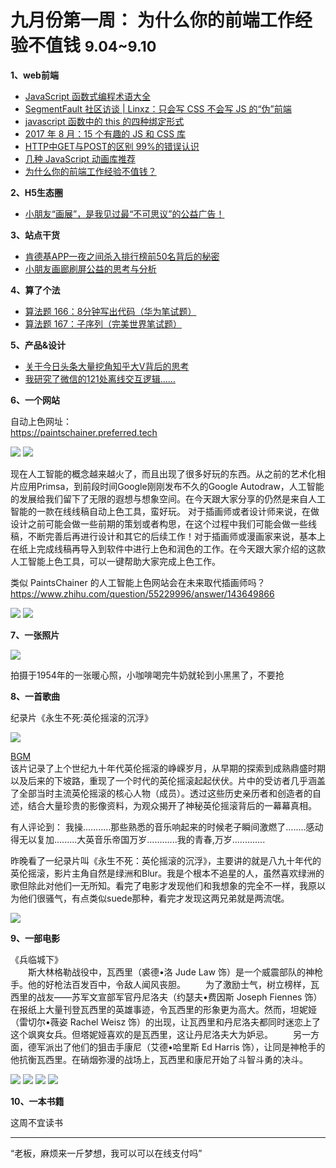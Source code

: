 
# 九月份第一周： 为什么你的前端工作经验不值钱 <small>9.04~9.10</small>

__1、web前端__    
    
- [JavaScript 函数式编程术语大全](http://www.css88.com/archives/7833)
- [SegmentFault 社区访谈 | Linxz：只会写 CSS 不会写 JS 的“伪”前端](https://segmentfault.com/a/1190000010931477)
- [javascript 函数中的 this 的四种绑定形式](http://web.jobbole.com/92207/)   
- [2017 年 8 月：15 个有趣的 JS 和 CSS 库](https://zhuanlan.zhihu.com/p/28945625)   
- [HTTP中GET与POST的区别 99%的错误认识](https://segmentfault.com/a/1190000010872233)   
- [几种 JavaScript 动画库推荐](https://zhuanlan.zhihu.com/p/28645609)   
- [为什么你的前端工作经验不值钱？](http://mp.weixin.qq.com/s/6X8peCZXUWrroVBMBD5eyg)    
 
__2、H5生态圈__      

- [小朋友“画展”，是我见过最“不可思议”的公益广告！](http://mp.weixin.qq.com/s/kOigW40koezaNtljNkDLLQ)   

__3、站点干货__    

- [肯德基APP一夜之间杀入排行榜前50名背后的秘密](https://mp.weixin.qq.com/s/Jluye3UejABtQK3TUJwPEQ)   
- [小朋友画廊刷屏公益的思考与分析](http://mp.weixin.qq.com/s/_ZrfkCChYG8lGVLzdmkmCg)

__4、算了个法__     

- [算法题 166：8分钟写出代码（华为笔试题）](http://mp.weixin.qq.com/s/ds2YhV9C1fwo629sj9mufw)   
- [算法题 167：子序列（完美世界笔试题）](http://mp.weixin.qq.com/s/6jCm8byrPuxe8xjeYCh3JQ)   

__5、产品&设计__        

- [关于今日头条大量挖角知乎大V背后的思考](http://mp.weixin.qq.com/s/O2Hsm_Ij3YfwuW9CqecgaQ)  
- [我研究了微信的121处离线交互逻辑……](http://mp.weixin.qq.com/s/8kR7otl5PvS37dGNV4U7OQ)   

__6、一个网站__

自动上色网址：  
https://paintschainer.preferred.tech

![](https://github.com/bluezhan/weekly/raw/master/docs/img/91-61.png) 
![](https://github.com/bluezhan/weekly/raw/master/docs/img/91-62.png) 

现在人工智能的概念越来越火了，而且出现了很多好玩的东西。从之前的艺术化相片应用Primsa，到前段时间Google刚刚发布不久的Google Autodraw，人工智能的发展给我们留下了无限的遐想与想象空间。在今天跟大家分享的仍然是来自人工智能的一款在线线稿自动上色工具，蛮好玩。
对于插画师或者设计师来说，在做设计之前可能会做一些前期的策划或者构思，在这个过程中我们可能会做一些线稿，不断完善后再进行设计和其它的后续工作！对于插画师或漫画家来说，基本上在纸上完成线稿再导入到软件中进行上色和润色的工作。在今天跟大家介绍的这款人工智能上色工具，可以一键帮助大家完成上色工作。

类似 PaintsChainer 的人工智能上色网站会在未来取代插画师吗？
https://www.zhihu.com/question/55229996/answer/143649866

![](https://github.com/bluezhan/weekly/raw/master/docs/img/91-63.jpg) 
![](https://github.com/bluezhan/weekly/raw/master/docs/img/91-64.jpg) 

__7、一张照片__   
 
![](https://github.com/bluezhan/weekly/raw/master/docs/img/91-51.jpg) 

拍摄于1954年的一张暖心照，小咖啡喝完牛奶就轮到小黑黑了，不要抢   

__8、一首歌曲__  

纪录片《永生不死:英伦摇滚的沉浮》   

![](https://github.com/bluezhan/weekly/raw/master/docs/img/91-81.jpg) 

[BGM](http://music.163.com/#/playlist?id=389896888)  
该片记录了上个世纪九十年代英伦摇滚的峥嵘岁月，从早期的探索到成熟鼎盛时期以及后来的下坡路，重现了一个时代的英伦摇滚起起伏伏。片中的受访者几乎涵盖了全部当时主流英伦摇滚的核心人物（成员）。透过这些历史亲历者和创造者的自述，结合大量珍贵的影像资料，为观众揭开了神秘英伦摇滚背后的一幕幕真相。  

有人评论到：
我操...........那些熟悉的音乐响起来的时候老子瞬间激燃了........感动得无以复加.........大英音乐帝国万岁............我的青春,万岁.............   

昨晚看了一纪录片叫《永生不死：英伦摇滚的沉浮》，主要讲的就是八九十年代的英伦摇滚，影片主角自然是绿洲和Blur。我是个根本不追星的人，虽然喜欢绿洲的歌但除此对他们一无所知。看完了电影才发现他们和我想象的完全不一样，我原以为他们很骚气，有点类似suede那种，看完才发现这两兄弟就是两流氓。

![](https://github.com/bluezhan/weekly/raw/master/docs/img/91-82.jpg) 

__9、一部电影__   
 
《兵临城下》  
　　斯大林格勒战役中，瓦西里（裘德•洛 Jude Law 饰）是一个威震部队的神枪手。他的好枪法百发百中，令敌人闻风丧胆。 
　　为了激励士气，树立榜样，瓦西里的战友——苏军文宣部军官丹尼洛夫（约瑟夫•费因斯 Joseph Fiennes 饰）在报纸上大量刊登瓦西里的英雄事迹，令瓦西里的形象更为高大。然而，坦妮娅（雷切尔•薇姿 Rachel Weisz 饰）的出现，让瓦西里和丹尼洛夫都同时迷恋上了这个飒爽女兵。但塔妮娅喜欢的是瓦西里，这让丹尼洛夫大为妒忌。 
　　另一方面，德军派出了他们的狙击手康尼（艾德•哈里斯 Ed Harris 饰），让同是神枪手的他抗衡瓦西里。在硝烟弥漫的战场上，瓦西里和康尼开始了斗智斗勇的决斗。

![](https://github.com/bluezhan/weekly/raw/master/docs/img/91-91.jpg) 
![](https://github.com/bluezhan/weekly/raw/master/docs/img/91-92.jpg) 
![](https://github.com/bluezhan/weekly/raw/master/docs/img/91-93.jpg) 
![](https://github.com/bluezhan/weekly/raw/master/docs/img/91-94.jpg) 

__10、一本书籍__ 

这周不宜读书

-------------------

“老板，麻烦来一斤梦想，我可以可以在线支付吗”

